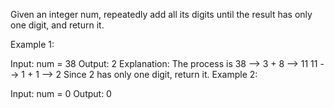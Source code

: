 Given an integer num, repeatedly add all its digits until the result has only one digit, and return it.



Example 1:

Input: num = 38
Output: 2
Explanation: The process is
38 --> 3 + 8 --> 11
11 --> 1 + 1 --> 2
Since 2 has only one digit, return it.
Example 2:

Input: num = 0
Output: 0
